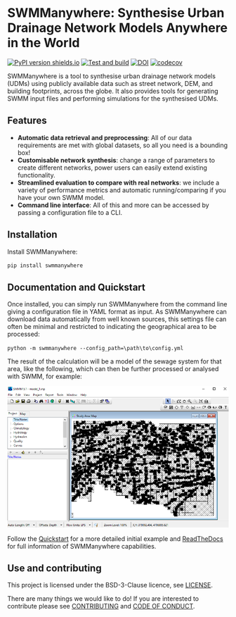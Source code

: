 # SWMManywhere: Synthesise Urban Drainage Network Models Anywhere in the World

<!-- markdown-link-check-disable -->
[![PyPI version shields.io](https://img.shields.io/pypi/v/swmmanywhere.svg)](https://pypi.python.org/pypi/swmmanywhere/)
[![Test and build](https://github.com/ImperialCollegeLondon/SWMManywhere/actions/workflows/ci.yml/badge.svg)](https://github.com/ImperialCollegeLondon/SWMManywhere/actions/workflows/ci.yml)
[![DOI](https://zenodo.org/badge/741903266.svg)](https://zenodo.org/doi/10.5281/zenodo.13837741)
[![codecov](https://codecov.io/gh/ImperialCollegeLondon/SWMManywhere/graph/badge.svg)](https://codecov.io/gh/ImperialCollegeLondon/SWMManywhere)
<!-- markdown-link-check-enable -->

SWMManywhere is a tool to synthesise urban drainage network models (UDMs) using
publicly available data such as street network, DEM, and building footprints, across
the globe. It also provides tools for generating SWMM input files and performing
simulations for the synthesised UDMs.

## Features

- **Automatic data retrieval and preprocessing**: All of our data requirements
are met with global datasets, so all you need is a bounding box!
- **Customisable network synthesis**: change a range of parameters to create
different networks, power users can easily extend existing functionality.
- **Streamlined evaluation to compare with real networks**: we include a variety
of performance metrics and automatic running/comparing if you have your own SWMM model.
- **Command line interface**: All of this and more can be accessed by passing a
configuration file to a CLI.

## Installation

Install SWMManywhere:

```bash
pip install swmmanywhere
```

## Documentation and Quickstart

Once installed, you can simply run SWMManywhere from the command line giving a
configuration file in YAML format as input. As SWMManywhere can download data
automatically from well known sources, this settings file can often be minimal and
restricted to indicating the geographical area to be processed:

`python -m swmmanywhere --config_path=\path\to\config.yml`

The result of the calculation will be a model of the sewage system for that area,
like the following, which can then be further processed or analysed with SWMM, for
example:

![SWMM Model](docs/images/andorra_swmm_screenshot.png)

<!-- markdown-link-check-disable -->
Follow the [Quickstart](https://imperialcollegelondon.github.io/SWMManywhere/quickstart)
for a more detailed initial example and
[ReadTheDocs](https://imperialcollegelondon.github.io/SWMManywhere/)
for full information of SWMManywhere capabilities.
<!-- markdown-link-check-enable -->

## Use and contributing

This project is licensed under the BSD-3-Clause licence, see [LICENSE](LICENSE).

There are many things we would like to do! If you are interested to contribute
please see [CONTRIBUTING](docs/CONTRIBUTING.md) and [CODE OF CONDUCT](docs/CODE_OF_CONDUCT.md).
